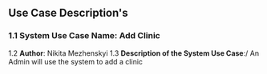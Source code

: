 ## Use Case Description's

### 1.1 System Use Case Name: Add Clinic
1.2 **Author**: Nikita Mezhenskyi
1.3 **Description of the System Use Case**:/
An Admin will use the system to add a clinic


